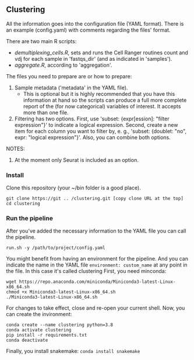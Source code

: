 ## Clustering

All the information goes into the configuration file (YAML format). There is an example (config.yaml) with comments regarding the files' format.

There are two main R scripts:
- _demultiplexing_cells.R_, sets and runs the Cell Ranger routines count and vdj for each sample in 'fastqs_dir' (and as indicated in 'samples').
- _aggregate.R_, according to 'aggregation'.

The files you need to prepare are or how to prepare:
1. Sample metadata ('metadata' in the YAML file).
	- This is optional but it is highly recommended that you have this information at hand so the scripts can produce a full more complete report of the (for now categorical) variables of interest. It accepts more than one file.
2. Filtering has two options. First, use 'subset: {expr[ession]: "filter expression"}' to indicate a logical expression. Second, create a new item for each column you want to filter by, e. g., 'subset: {doublet: "no", expr: "logical expression"}'. Also, you can combine both options.

NOTES:
1. At the moment only Seurat is included as an option.

### Install
Clone this repository (your ~/bin folder is a good place).
```
git clone https://git .. /clustering.git [copy clone URL at the top]
cd clustering
```

### Run the pipeline
After you've added the necessary information to the YAML file you can call the pipeline.
```
run.sh -y /path/to/project/config.yaml
```

You might benefit from having an environment for the pipeline. And you can indicate the name in the YAML
file `environment: custom_name` at any point in the file. In this case it's called clustering
First, you need minconda:

```
wget https://repo.anaconda.com/miniconda/Miniconda3-latest-Linux-x86_64.sh
chmod +x Miniconda3-latest-Linux-x86_64.sh 
./Miniconda3-latest-Linux-x86_64.sh 
```

For changes to take effect, close and re-open your current shell.
Now, you can create the invironment:

```
conda create --name clustering python=3.8
conda activate clustering
pip install -r requirements.txt
conda deactivate
```

Finally, you install snakemake: `conda install snakemake`
